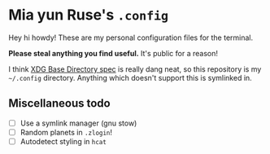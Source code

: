 # Mia yun Ruse's `.config`

Hey hi howdy! These are my personal configuration files for the terminal.

**Please steal anything you find useful.** It's public for a reason!

I think [XDG Base Directory spec](https://specifications.freedesktop.org/basedir-spec/basedir-spec-latest.html) is really dang neat, so this repository is my `~/.config` directory. Anything which doesn't support this is symlinked in.

## Miscellaneous todo

- [ ] Use a symlink manager (gnu stow)
- [ ] Random planets in `.zlogin`!
- [ ] Autodetect styling in `hcat`